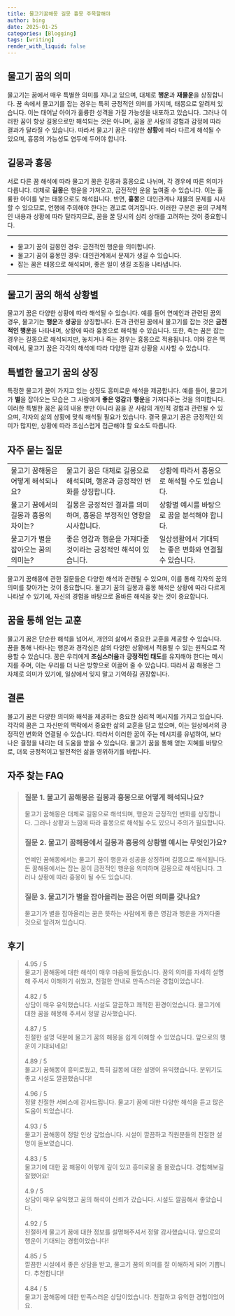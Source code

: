 ```yaml
---
title: 물고기꿈해몽 길몽 흉몽 주목할해야
author: bing
date: 2025-01-25
categories: [Blogging]
tags: [writing]
render_with_liquid: false
---
```



<h2 id='물고기_꿈의_의미'>물고기 꿈의 의미</h2>

<p>물고기는 꿈에서 매우 특별한 의미를 지니고 있으며, 대체로 <b>행운</b>과 <b>재물운</b>을 상징합니다. 꿈 속에서 물고기를 잡는 경우는 특히 긍정적인 의미를 가지며, 태몽으로 알려져 있습니다. 이는 태어날 아이가 훌륭한 성격을 가질 가능성을 내포하고 있습니다. 그러나 이러한 꿈이 항상 길몽으로만 해석되는 것은 아니며, 꿈을 꾼 사람의 경험과 감정에 따라 결과가 달라질 수 있습니다. 따라서 물고기 꿈은 다양한 <b>상황</b>에 따라 다르게 해석될 수 있으며, 흉몽의 가능성도 염두에 두어야 합니다.</p>

<h2 id='길몽과_흉몽'>길몽과 흉몽</h2>

<p>서로 다른 꿈 해석에 따라 물고기 꿈은 길몽과 흉몽으로 나뉘며, 각 경우에 따른 의미가 다릅니다. 대체로 <b>길몽</b>은 행운을 가져오고, 금전적인 운을 높여줄 수 있습니다. 이는 훌륭한 아이를 낳는 태몽으로도 해석됩니다. 반면, <b>흉몽</b>은 대인관계나 재물의 문제를 시사할 수 있으므로, 언행에 주의해야 한다는 경고로 여겨집니다. 이러한 구분은 꿈의 구체적인 내용과 상황에 따라 달라지므로, 꿈을 꿀 당시의 심리 상태를 고려하는 것이 중요합니다.</p>

<hr />

<ul>
    <li>물고기 꿈이 길몽인 경우: 금전적인 행운을 의미합니다.</li>
    <li>물고기 꿈이 흉몽인 경우: 대인관계에서 문제가 생길 수 있습니다.</li>
    <li>잡는 꿈은 태몽으로 해석되며, 좋은 일이 생길 조짐을 나타냅니다.</li>
</ul>

<hr />

<h2 id='물고기_꿈의_해석_상황별'>물고기 꿈의 해석 상황별</h2>

<p>물고기 꿈은 다양한 상황에 따라 해석될 수 있습니다. 예를 들어 연예인과 관련된 꿈의 경우, 물고기는 <b>행운</b>과 <b>성공</b>을 상징합니다. 돈과 관련된 꿈에서 물고기를 잡는 것은 <b>금전적인 행운</b>을 나타내며, 상황에 따라 흉몽으로 해석될 수 있습니다. 또한, 죽는 꿈은 잡는 경우는 길몽으로 해석되지만, 놓치거나 죽는 경우는 흉몽으로 적용됩니다. 이와 같은 맥락에서, 물고기 꿈은 각각의 해석에 따라 다양한 길과 상황을 시사할 수 있습니다.</p>

<h2 id='특별한_물고기_꿈의_상징'>특별한 물고기 꿈의 상징</h2>

<p>특정한 물고기 꿈이 가지고 있는 상징도 흥미로운 해석을 제공합니다. 예를 들어, 물고기가 <b>별</b>을 잡아오는 모습은 그 사람에게 <b>좋은 영감</b>과 <b>행운</b>을 가져다주는 것을 의미합니다. 이러한 특별한 꿈은 꿈의 내용 뿐만 아니라 꿈을 꾼 사람의 개인적 경험과 관련될 수 있으며, 각자의 삶의 상황에 맞춰 해석될 필요가 있습니다. 결국 물고기 꿈은 긍정적인 의미가 많지만, 상황에 따라 조심스럽게 접근해야 할 요소도 따릅니다.</p>

<h2 id='자주_묻는_질문'>자주 묻는 질문</h2>

<table>
    <tr>
        <td>물고기 꿈해몽은 어떻게 해석되나요?</td>
        <td>물고기 꿈은 대체로 길몽으로 해석되며, 행운과 긍정적인 변화를 상징합니다.</td>
        <td>상황에 따라서 흉몽으로 해석될 수도 있습니다.</td>
    </tr>
    <tr>
        <td>물고기 꿈에서의 길몽과 흉몽의 차이는?</td>
        <td>길몽은 긍정적인 결과를 의미하며, 흉몽은 부정적인 영향을 시사합니다.</td>
        <td>상황별 예시를 바탕으로 꿈을 분석해야 합니다.</td>
    </tr>
    <tr>
        <td>물고기가 별을 잡아오는 꿈의 의미는?</td>
        <td>좋은 영감과 행운을 가져다줄 것이라는 긍정적인 해석이 있습니다.</td>
        <td>일상생활에서 기대되는 좋은 변화와 연결될 수 있습니다.</td>
    </tr>
</table>

<p>물고기 꿈해몽에 관한 질문들은 다양한 해석과 관련될 수 있으며, 이를 통해 각자의 꿈의 의미를 찾아가는 것이 중요합니다. 물고기 꿈의 길몽과 흉몽 해석은 상황에 따라 다르게 나타날 수 있기에, 자신의 경험을 바탕으로 올바른 해석을 찾는 것이 중요합니다.</p>

<h2 id='꿈을_통해_얻는_교훈'>꿈을 통해 얻는 교훈</h2>

<p>물고기 꿈은 단순한 해석을 넘어서, 개인의 삶에서 중요한 교훈을 제공할 수 있습니다. 꿈을 통해 나타나는 행운과 경각심은 삶의 다양한 상황에서 적용될 수 있는 원칙으로 작용할 수 있습니다. 꿈은 우리에게 <b>조심스러움</b>과 <b>긍정적인 태도</b>를 유지해야 한다는 메시지를 주며, 이는 우리를 더 나은 방향으로 이끌어 줄 수 있습니다. 따라서 꿈 해몽은 그 자체로 의미가 있기에, 일상에서 잊지 말고 기억하길 권장합니다.</p>

<h2 id='결론'>결론</h2>

<p>물고기 꿈은 다양한 의미와 해석을 제공하는 중요한 심리적 메시지를 가지고 있습니다. 각각의 꿈은 그 자신만의 맥락에서 중요한 삶의 교훈을 담고 있으며, 이는 일상에서의 긍정적인 변화와 연결될 수 있습니다. 따라서 이러한 꿈이 주는 메시지를 유념하여, 보다 나은 결정을 내리는 데 도움을 받을 수 있습니다. 물고기 꿈을 통해 얻는 지혜를 바탕으로, 더욱 긍정적이고 발전적인 삶을 영위하기를 바랍니다.</p>


<h2 id='자주_찾는_FAQ'>자주 찾는 FAQ</h2>
<div itemscope="" itemtype="https://schema.org/FAQPage"> 
<blockquote> 
<div itemscope="" itemprop="mainEntity" itemtype="https://schema.org/Question"> 
<h3 itemprop="name">질문 1. 물고기 꿈해몽은 길몽과 흉몽으로 어떻게 해석되나요?</h3> 
<div itemscope="" itemprop="acceptedAnswer" itemtype="https://schema.org/Answer"> 
<span itemprop="text"> 
<p>물고기 꿈해몽은 대체로 길몽으로 해석되며, 행운과 긍정적인 변화를 상징합니다. 그러나 상황과 느낌에 따라 흉몽으로 해석될 수도 있으니 주의가 필요합니다.</p> 
</span> 
</div> 
</div> 

<div itemscope="" itemprop="mainEntity" itemtype="https://schema.org/Question"> 
<h3 itemprop="name">질문 2. 물고기 꿈해몽에서 길몽과 흉몽의 상황별 예시는 무엇인가요?</h3> 
<div itemscope="" itemprop="acceptedAnswer" itemtype="https://schema.org/Answer"> 
<span itemprop="text"> 
<p>연예인 꿈해몽에서는 물고기 꿈이 행운과 성공을 상징하며 길몽으로 해석됩니다. 돈 꿈해몽에서는 잡는 꿈이 금전적인 행운을 의미하며 길몽으로 해석됩니다. 그러나 상황에 따라 흉몽이 될 수도 있습니다.</p> 
</span> 
</div> 
</div>

<div itemscope="" itemprop="mainEntity" itemtype="https://schema.org/Question"> 
<h3 itemprop="name">질문 3. 물고기가 별을 잡아올리는 꿈은 어떤 의미를 갖나요?</h3> 
<div itemscope="" itemprop="acceptedAnswer" itemtype="https://schema.org/Answer"> 
<span itemprop="text"> 
<p>물고기가 별을 잡아올리는 꿈은 뜻하는 사람에게 좋은 영감과 행운을 가져다줄 것으로 알려져 있습니다.</p> 
</span> 
</div> 
</div> 

</blockquote> 
</div>
<h2 id='후기'>후기</h2>
<div itemscope itemtype="https://schema.org/Product">
  <blockquote>
  <div itemprop="review" itemscope itemtype="https://schema.org/Review">
      <div itemprop="reviewRating" itemscope itemtype="https://schema.org/Rating"> <span itemprop="ratingValue">4.95</span> / <span itemprop="bestRating">5</span> </div>
      <span itemprop="reviewBody">물고기 꿈해몽에 대한 해석이 매우 마음에 들었습니다. 꿈의 의미를 자세히 설명해 주셔서 이해하기 쉬웠고, 친절한 안내로 만족스러운 경험이었습니다.</span>
  </div>
  <br>
  <div itemprop="review" itemscope itemtype="https://schema.org/Review">
      <div itemprop="reviewRating" itemscope itemtype="https://schema.org/Rating"> <span itemprop="ratingValue">4.82</span> / <span itemprop="bestRating">5</span> </div>
      <span itemprop="reviewBody">상담이 매우 유익했습니다. 시설도 깔끔하고 쾌적한 환경이었습니다. 물고기에 대한 꿈을 해몽해 주셔서 정말 감사했습니다.</span>
  </div>
  <br>
  <div itemprop="review" itemscope itemtype="https://schema.org/Review">
      <div itemprop="reviewRating" itemscope itemtype="https://schema.org/Rating"> <span itemprop="ratingValue">4.87</span> / <span itemprop="bestRating">5</span> </div>
      <span itemprop="reviewBody">친절한 설명 덕분에 물고기 꿈의 해몽을 쉽게 이해할 수 있었습니다. 앞으로의 행운이 기대되네요!</span>
  </div>
  <br>
  <div itemprop="review" itemscope itemtype="https://schema.org/Review">
      <div itemprop="reviewRating" itemscope itemtype="https://schema.org/Rating"> <span itemprop="ratingValue">4.89</span> / <span itemprop="bestRating">5</span> </div>
      <span itemprop="reviewBody">물고기 꿈해몽이 흥미로웠고, 특히 길몽에 대한 설명이 유익했습니다. 분위기도 좋고 시설도 깔끔했습니다!</span>
  </div>
  <br>
  <div itemprop="review" itemscope itemtype="https://schema.org/Review">
      <div itemprop="reviewRating" itemscope itemtype="https://schema.org/Rating"> <span itemprop="ratingValue">4.96</span> / <span itemprop="bestRating">5</span> </div>
      <span itemprop="reviewBody">정말 친절한 서비스에 감사드립니다. 물고기 꿈에 대한 다양한 해석을 듣고 많은 도움이 되었습니다.</span>
  </div>
  <br>
  <div itemprop="review" itemscope itemtype="https://schema.org/Review">
      <div itemprop="reviewRating" itemscope itemtype="https://schema.org/Rating"> <span itemprop="ratingValue">4.93</span> / <span itemprop="bestRating">5</span> </div>
      <span itemprop="reviewBody">물고기 꿈해몽이 정말 인상 깊었습니다. 시설이 깔끔하고 직원분들의 친절한 설명이 돋보였습니다.</span>
  </div>
  <br>
  <div itemprop="review" itemscope itemtype="https://schema.org/Review">
      <div itemprop="reviewRating" itemscope itemtype="https://schema.org/Rating"> <span itemprop="ratingValue">4.83</span> / <span itemprop="bestRating">5</span> </div>
      <span itemprop="reviewBody">물고기에 대한 꿈 해몽이 이렇게 깊이 있고 흥미로울 줄 몰랐습니다. 경험해보길 잘했어요!</span>
  </div>
  <br>
  <div itemprop="review" itemscope itemtype="https://schema.org/Review">
      <div itemprop="reviewRating" itemscope itemtype="https://schema.org/Rating"> <span itemprop="ratingValue">4.9</span> / <span itemprop="bestRating">5</span> </div>
      <span itemprop="reviewBody">상담이 매우 유익했고 꿈의 해석이 신뢰가 갔습니다. 시설도 깔끔해서 좋았습니다.</span>
  </div>
  <br>
  <div itemprop="review" itemscope itemtype="https://schema.org/Review">
      <div itemprop="reviewRating" itemscope itemtype="https://schema.org/Rating"> <span itemprop="ratingValue">4.92</span> / <span itemprop="bestRating">5</span> </div>
      <span itemprop="reviewBody">친절하게 물고기 꿈에 대한 정보를 설명해주셔서 정말 감사했습니다. 앞으로의 행운이 기대되는 경험이었습니다!</span>
  </div>
  <br>
  <div itemprop="review" itemscope itemtype="https://schema.org/Review">
      <div itemprop="reviewRating" itemscope itemtype="https://schema.org/Rating"> <span itemprop="ratingValue">4.85</span> / <span itemprop="bestRating">5</span> </div>
      <span itemprop="reviewBody">깔끔한 시설에서 좋은 상담을 받고, 물고기 꿈의 의미를 잘 이해하게 되어 기쁩니다. 추천합니다!</span>
  </div>
  <br>
  <div itemprop="review" itemscope itemtype="https://schema.org/Review">
      <div itemprop="reviewRating" itemscope itemtype="https://schema.org/Rating"> <span itemprop="ratingValue">4.84</span> / <span itemprop="bestRating">5</span> </div>
      <span itemprop="reviewBody">물고기 꿈해몽에 대한 만족스러운 상담이었습니다. 친절하고 유익한 경험이었어요.</span>
  </div>
  </blockquote>
</div>
